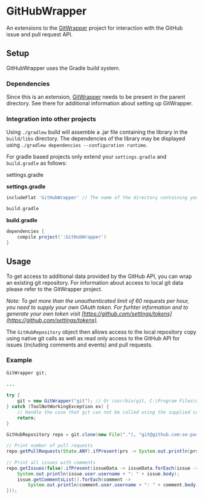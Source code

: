 # GitHubWrapper

An extensions to the [GitWrapper](https://github.com/se-passau/GitWrapper) project for interaction with the GitHub issue and pull request API.

## Setup

GitHubWrapper uses the Gradle build system.


### Dependencies 

Since this is an extension, [GitWrapper](https://github.com/se-passau/GitWrapper) needs to be present in the parent directory.
See there for additional information about setting up GitWrapper.

### Integration into other projects

Using `./gradlew` build will assemble a .jar file containing the library in the `build/libs` directory. The dependencies of the library may be displayed using `./gradlew dependencies --configuration runtime`.

For gradle based projects only extend your `settings.gradle` and `build.gradle` as follows:

settings.gradle

**settings.gradle**
```groovy
includeFlat 'GitHubWrapper' // The name of the directory containing your clone of GitWrapper.

build.gradle
```

**build.gradle**
```groovy
dependencies {
    compile project(':GitHubWrapper')
}
```

## Usage

To get access to additional data provided by the GitHub API, you can wrap an existing git repository. 
For information about access to local git data please refer to the GitWrapper project.

*Note: To get more than the unauthenticated limit of 60 requests per hour, you need to supply your own OAuth token. 
For furhter information and to generate your own token visit [https://github.com/settings/tokens](https://github.com/settings/tokens).*

The `GitHubRepository` object then allows access to the local repository copy using native git calls as well as read only access to the GitHub API for issues (including comments and events) and pull requests.

### Example

```java
GitWrapper git;
 
...
 
try {
    git = new GitWrapper("git"); // Or /usr/bin/git, C:\Program Files\Git\bin\git.
} catch (ToolNotWorkingException ex) {
    // Handle the case that git can not be called using the supplied command.
    return;
}

GitHubRepository repo = git.clone(new File("."), "git@github.com:se-passau/GitHubWrapper.git", false).map(baseRepo -> new GitHubRepository(baseRepo, git));
 
// Print number of pull requests
repo.getPullRequests(State.ANY).ifPresent(prs -> System.out.println(prs.size()));
 
// Print all issues with comments
repo.getIssues(false).ifPresent(issueData -> issueData.forEach(issue -> {
    System.out.println(issue.user.username + ": " + issue.body);
    issue.getCommentsList().forEach(comment ->
        System.out.println(comment.user.username + ": " + comment.body));
}));
```
